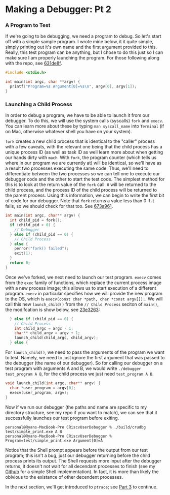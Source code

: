 # Making a Debugger: Pt 2

### A Program to Test

If we're going to be debugging, we need a program to debug. So let's start off with a simple sample program. I wrote mine below, it it quite simple, simply printing out it's own name and the first argument provided to this. Really, this test program can be anything, but I chose to do this just so I can make sure I am properly launching the program. For those following along with the repo, see [631de8f](https://github.com/bababuck/CRiscvUserDebugger/commit/631de8fa2ba0774e5298279d1c5f60ce393ac788).

```c
#include <stdio.h>

int main(int argc, char **argv) {
  printf("Program=%s Argument[0]=%s\n", argv[0], argv[1]);
}
```

### Launching a Child Process

In order to debug a program, we have to be able to launch it from our debugger. To do this, we will use the system calls (syscalls) `fork` and `execv`. You can learn more about these by typing `man syscall_name` into `Terminal` (if on Mac, otherwise whatever shell you have on your system).

`fork` creates a new child process that is identical to the "caller" process with a few caveats, with the relevant one being that the child process has a unique process ID (as well as task ID as well learn more about when getting our hands dirty with `mach`. With `fork`, the program counter (which tells us where in our program we are currently at) will be identical, so we'll have as a result two processes executing the same code. Thus, we'll need to differentiate between the two processes so we can tell one to execute our debugger code and the other to start the test code. The simplest method for this is to look at the return value of the `fork` call. `0` will be returned to the child process, and the process ID of the child process will be returned to the parent process. Using this information, we can begin to write the first bit of code for our debugger. Note that `fork` returns a value less than 0 if it fails, so we should check for that too. See [673a961](https://github.com/bababuck/CRiscvUserDebugger/commit/673a9613c9a7a9ec359ac90fdf06547b9606a43e).

```c
int main(int argc, char** argv) {
  int child_pid = fork();
  if (child_pid > 0) {
    // Debugger
  } else if (child_pid == 0) {
    // Child Process
  } else {
    perror("fork() failed");
    exit(1);
  }
  return 0;
}
```

Once we've forked, we next need to launch our test program. `execv` comes from the `exec` family of functions, which replace the current process image with a new process image; this allows us to start execution of a different program. `execv` in particular specifies how we will provide the new program to the OS, which is `execv(const char *path, char *const argv[]);`. We will call this new `launch_child()` from the `// Child Process` seciton of `main()`, the modifcation is show below, see [23e3263](https://github.com/bababuck/CRiscvUserDebugger/commit/23e3263ada24347603489a74f74e0e77cf0518cd):

```c
  } else if (child_pid == 0) {
    // Child Process
    int child_argc = argc - 1;
    char** child_argv = argv + 1;
    launch_child(child_argc, child_argv);
  } else {
```

For `launch_child()`, we need to pass the arguments of the program we want to test. Namely, we need to just ignore the first argument that was passed to the debugger (the name of our debugger). So for calling our debugger on a test program with arguments A and B, we would write `./debugger test_program A B`, for the child process we just need `test_program A B`.

```c
void launch_child(int argc, char** argv) {
  char *user_program = argv[0];
  execv(user_program, argv);
}
```

Now if we run our debugger (the paths and name are specific to my directory structure, see my repo if you want to match), we can see that it successfully launches our test program before exiting.

```console
personal@Ryans-MacBook-Pro CRiscvUserDebugger % ./build/crudbg test/simple_print.exe A B
personal@Ryans-MacBook-Pro CRiscvUserDebugger % Program=test/simple_print.exe Argument[0]=A
```

Notice that the Shell prompt appears before the output from our test program; this isn't a bug, just our debugger returning before the child process prints its output. The Shell requests more input after the debugger returns, it doesn't not wait for all decendant processes to finish (see my [Github](https://github.com/bababuck/simple_shell) for a simple Shell implementation). In fact, it is more than likely the oblvious to the existance of other decendent processes.

In the next section, we'll get introduced to `ptrace`; see [Part 3](https://bababuck.github.io/blog/2024/03/02/debugger-pt2.html) to continue.